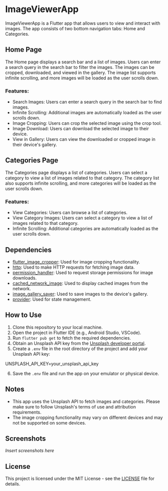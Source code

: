 # ImageViewerApp

ImageViewerApp is a Flutter app that allows users to view and interact with images. The app consists of two bottom navigation tabs: Home and Categories.

## Home Page
The Home page displays a search bar and a list of images. Users can enter a search query in the search bar to filter the images. The images can be cropped, downloaded, and viewed in the gallery. The image list supports infinite scrolling, and more images will be loaded as the user scrolls down.

### Features:
- Search Images: Users can enter a search query in the search bar to find images.
- Infinite Scrolling: Additional images are automatically loaded as the user scrolls down.
- Image Cropping: Users can crop the selected image using the crop tool.
- Image Download: Users can download the selected image to their device.
- View in Gallery: Users can view the downloaded or cropped image in their device's gallery.

## Categories Page
The Categories page displays a list of categories. Users can select a category to view a list of images related to that category. The category list also supports infinite scrolling, and more categories will be loaded as the user scrolls down.

### Features:
- View Categories: Users can browse a list of categories.
- View Category Images: Users can select a category to view a list of images related to that category.
- Infinite Scrolling: Additional categories are automatically loaded as the user scrolls down.

## Dependencies
- [flutter_image_cropper](https://pub.dev/packages/flutter_image_cropper): Used for image cropping functionality.
- [http](https://pub.dev/packages/http): Used to make HTTP requests for fetching image data.
- [permission_handler](https://pub.dev/packages/permission_handler): Used to request storage permissions for image downloads.
- [cached_network_image](https://pub.dev/packages/cached_network_image): Used to display cached images from the network.
- [image_gallery_saver](https://pub.dev/packages/image_gallery_saver): Used to save images to the device's gallery.
- [provider](https://pub.dev/packages/provider): Used for state management.

## How to Use
1. Clone this repository to your local machine.
2. Open the project in Flutter IDE (e.g., Android Studio, VSCode).
3. Run `flutter pub get` to fetch the required dependencies.
4. Obtain an Unsplash API key from the [Unsplash developer portal](https://unsplash.com/developers).
5. Create a `.env` file in the root directory of the project and add your Unsplash API key:

UNSPLASH_API_KEY=your_unsplash_api_key

6. Save the `.env` file and run the app on your emulator or physical device.

## Notes
- This app uses the Unsplash API to fetch images and categories. Please make sure to follow Unsplash's terms of use and attribution requirements.
- The image cropping functionality may vary on different devices and may not be supported on some devices.

## Screenshots
*Insert screenshots here*

## License
This project is licensed under the MIT License - see the [LICENSE](LICENSE) file for details.